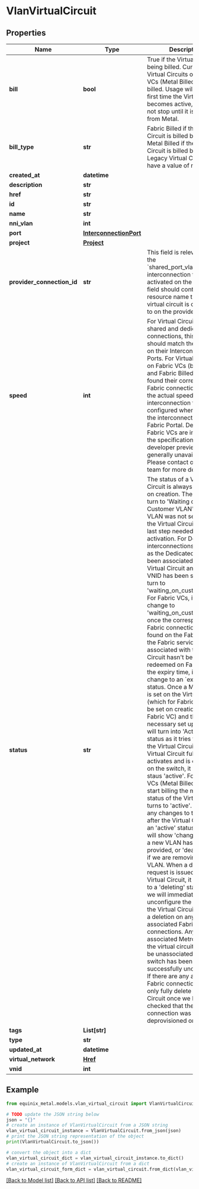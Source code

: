 # VlanVirtualCircuit


## Properties

Name | Type | Description | Notes
------------ | ------------- | ------------- | -------------
**bill** | **bool** | True if the Virtual Circuit is being billed. Currently, only Virtual Circuits of Fabric VCs (Metal Billed) will be billed. Usage will start the first time the Virtual Circuit becomes active, and will not stop until it is deleted from Metal. | [optional] [default to False]
**bill_type** | **str** | Fabric Billed if the Virtual Circuit is billed by Fabric. Metal Billed if the Virtual Circuit is billed by Metal. Legacy Virtual Circuits will have a value of nil. | [optional] 
**created_at** | **datetime** |  | [optional] 
**description** | **str** |  | [optional] 
**href** | **str** |  | [optional] 
**id** | **str** |  | [optional] 
**name** | **str** |  | [optional] 
**nni_vlan** | **int** |  | [optional] 
**port** | [**InterconnectionPort**](InterconnectionPort.md) |  | [optional] 
**project** | [**Project**](Project.md) |  | [optional] 
**provider_connection_id** | **str** | This field is relevant if using the &#x60;shared_port_vlan_to_csp&#x60; interconnection type. Once activated on the CSP, this field should contain the resource name that the virtual circuit is connected to on the provider&#39;s end. | [optional] 
**speed** | **int** | For Virtual Circuits on shared and dedicated connections, this speed should match the one set on their Interconnection Ports. For Virtual Circuits on Fabric VCs (both Metal and Fabric Billed) that have found their corresponding Fabric connection, this is the actual speed of the interconnection that was configured when setting up the interconnection on the Fabric Portal. Details on Fabric VCs are included in the specification as a developer preview and is generally unavailable. Please contact our Support team for more details. | [optional] 
**status** | **str** | The status of a Virtual Circuit is always &#39;pending&#39; on creation. The status can turn to &#39;Waiting on Customer VLAN&#39; if a Metro VLAN was not set yet on the Virtual Circuit and is the last step needed for full activation. For Dedicated interconnections, as long as the Dedicated Port has been associated to the Virtual Circuit and a NNI VNID has been set, it will turn to &#39;waiting_on_customer_vlan&#39;. For Fabric VCs, it will only change to &#39;waiting_on_customer_vlan&#39; once the corresponding Fabric connection has been found on the Fabric side. If the Fabric service token associated with the Virtual Circuit hasn&#39;t been redeemed on Fabric within the expiry time, it will change to an &#x60;expired&#x60; status. Once a Metro VLAN is set on the Virtual Circuit (which for Fabric VCs, can be set on creation of a Fabric VC) and the necessary set up is done, it will turn into &#39;Activating&#39; status as it tries to activate the Virtual Circuit. Once the Virtual Circuit fully activates and is configured on the switch, it will turn to staus &#39;active&#39;. For Fabric VCs (Metal Billed), we will start billing the moment the status of the Virtual Circuit turns to &#39;active&#39;. If there are any changes to the VLAN after the Virtual Circuit is in an &#39;active&#39; status, the status will show &#39;changing_vlan&#39; if a new VLAN has been provided, or &#39;deactivating&#39; if we are removing the VLAN. When a deletion request is issued for the Virtual Circuit, it will move to a &#39;deleting&#39; status, and we will immediately unconfigure the switch for the Virtual Circuit and issue a deletion on any associated Fabric connections. Any associated Metro VLANs on the virtual circuit will also be unassociated after the switch has been successfully unconfigured. If there are any associated Fabric connections, we will only fully delete the Virtual Circuit once we have checked that the Fabric connection was fully deprovisioned on Fabric. | [optional] 
**tags** | **List[str]** |  | [optional] 
**type** | **str** |  | [optional] 
**updated_at** | **datetime** |  | [optional] 
**virtual_network** | [**Href**](Href.md) |  | [optional] 
**vnid** | **int** |  | [optional] 

## Example

```python
from equinix_metal.models.vlan_virtual_circuit import VlanVirtualCircuit

# TODO update the JSON string below
json = "{}"
# create an instance of VlanVirtualCircuit from a JSON string
vlan_virtual_circuit_instance = VlanVirtualCircuit.from_json(json)
# print the JSON string representation of the object
print(VlanVirtualCircuit.to_json())

# convert the object into a dict
vlan_virtual_circuit_dict = vlan_virtual_circuit_instance.to_dict()
# create an instance of VlanVirtualCircuit from a dict
vlan_virtual_circuit_form_dict = vlan_virtual_circuit.from_dict(vlan_virtual_circuit_dict)
```
[[Back to Model list]](../README.md#documentation-for-models) [[Back to API list]](../README.md#documentation-for-api-endpoints) [[Back to README]](../README.md)


